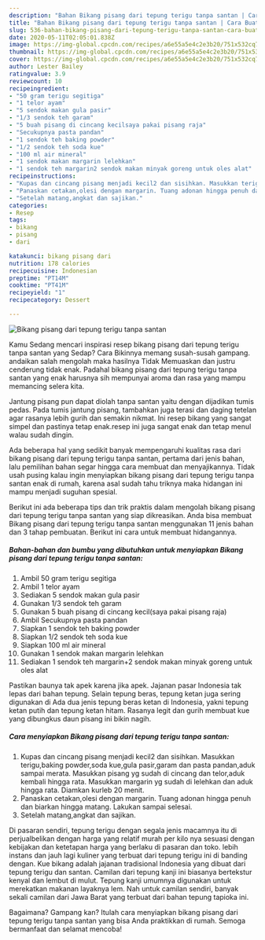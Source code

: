 ```yaml
---
description: "Bahan Bikang pisang dari tepung terigu tanpa santan | Cara Buat Bikang pisang dari tepung terigu tanpa santan Yang Lezat Sekali"
title: "Bahan Bikang pisang dari tepung terigu tanpa santan | Cara Buat Bikang pisang dari tepung terigu tanpa santan Yang Lezat Sekali"
slug: 536-bahan-bikang-pisang-dari-tepung-terigu-tanpa-santan-cara-buat-bikang-pisang-dari-tepung-terigu-tanpa-santan-yang-lezat-sekali
date: 2020-05-11T02:05:01.838Z
image: https://img-global.cpcdn.com/recipes/a6e55a5e4c2e3b20/751x532cq70/bikang-pisang-dari-tepung-terigu-tanpa-santan-foto-resep-utama.jpg
thumbnail: https://img-global.cpcdn.com/recipes/a6e55a5e4c2e3b20/751x532cq70/bikang-pisang-dari-tepung-terigu-tanpa-santan-foto-resep-utama.jpg
cover: https://img-global.cpcdn.com/recipes/a6e55a5e4c2e3b20/751x532cq70/bikang-pisang-dari-tepung-terigu-tanpa-santan-foto-resep-utama.jpg
author: Lester Bailey
ratingvalue: 3.9
reviewcount: 10
recipeingredient:
- "50 gram terigu segitiga"
- "1 telor ayam"
- "5 sendok makan gula pasir"
- "1/3 sendok teh garam"
- "5 buah pisang di cincang kecilsaya pakai pisang raja"
- "Secukupnya pasta pandan"
- "1 sendok teh baking powder"
- "1/2 sendok teh soda kue"
- "100 ml air mineral"
- "1 sendok makan margarin lelehkan"
- "1 sendok teh margarin2 sendok makan minyak goreng untuk oles alat"
recipeinstructions:
- "Kupas dan cincang pisang menjadi kecil2 dan sisihkan. Masukkan terigu,baking powder,soda kue,gula pasir,garam dan pasta pandan,aduk sampai merata. Masukkan pisang yg sudah di cincang dan telor,aduk kembali hingga rata. Masukkan margarin yg sudah di lelehkan dan aduk hingga rata. Diamkan kurleb 20 menit."
- "Panaskan cetakan,olesi dengan margarin. Tuang adonan hingga penuh dan biarkan hingga matang. Lakukan sampai selesai."
- "Setelah matang,angkat dan sajikan."
categories:
- Resep
tags:
- bikang
- pisang
- dari

katakunci: bikang pisang dari 
nutrition: 178 calories
recipecuisine: Indonesian
preptime: "PT14M"
cooktime: "PT41M"
recipeyield: "1"
recipecategory: Dessert

---
```



![Bikang pisang dari tepung terigu tanpa santan](https://img-global.cpcdn.com/recipes/a6e55a5e4c2e3b20/751x532cq70/bikang-pisang-dari-tepung-terigu-tanpa-santan-foto-resep-utama.jpg)

Kamu Sedang mencari inspirasi resep bikang pisang dari tepung terigu tanpa santan yang Sedap? Cara Bikinnya memang susah-susah gampang. andaikan salah mengolah maka hasilnya Tidak Memuaskan dan justru cenderung tidak enak. Padahal bikang pisang dari tepung terigu tanpa santan yang enak harusnya sih mempunyai aroma dan rasa yang mampu memancing selera kita.

Jantung pisang pun dapat diolah tanpa santan yaitu dengan dijadikan tumis pedas. Pada tumis jantung pisang, tambahkan juga terasi dan daging tetelan agar rasanya lebih gurih dan semakin nikmat. Ini resep bikang yang sangat simpel dan pastinya tetap enak.resep ini juga sangat enak dan tetap menul walau sudah dingin.

Ada beberapa hal yang sedikit banyak mempengaruhi kualitas rasa dari bikang pisang dari tepung terigu tanpa santan, pertama dari jenis bahan, lalu pemilihan bahan segar hingga cara membuat dan menyajikannya. Tidak usah pusing kalau ingin menyiapkan bikang pisang dari tepung terigu tanpa santan enak di rumah, karena asal sudah tahu triknya maka hidangan ini mampu menjadi suguhan spesial.


Berikut ini ada beberapa tips dan trik praktis dalam mengolah bikang pisang dari tepung terigu tanpa santan yang siap dikreasikan. Anda bisa membuat Bikang pisang dari tepung terigu tanpa santan menggunakan 11 jenis bahan dan 3 tahap pembuatan. Berikut ini cara untuk membuat hidangannya.

<!--inarticleads1-->

##### Bahan-bahan dan bumbu yang dibutuhkan untuk menyiapkan Bikang pisang dari tepung terigu tanpa santan:

1. Ambil 50 gram terigu segitiga
1. Ambil 1 telor ayam
1. Sediakan 5 sendok makan gula pasir
1. Gunakan 1/3 sendok teh garam
1. Gunakan 5 buah pisang di cincang kecil(saya pakai pisang raja)
1. Ambil Secukupnya pasta pandan
1. Siapkan 1 sendok teh baking powder
1. Siapkan 1/2 sendok teh soda kue
1. Siapkan 100 ml air mineral
1. Gunakan 1 sendok makan margarin lelehkan
1. Sediakan 1 sendok teh margarin+2 sendok makan minyak goreng untuk oles alat


Pastikan baunya tak apek karena jika apek. Jajanan pasar Indonesia tak lepas dari bahan tepung. Selain tepung beras, tepung ketan juga sering digunakan di Ada dua jenis tepung beras ketan di Indonesia, yakni tepung ketan putih dan tepung ketan hitam. Rasanya legit dan gurih membuat kue yang dibungkus daun pisang ini bikin nagih. 

<!--inarticleads2-->

##### Cara menyiapkan Bikang pisang dari tepung terigu tanpa santan:

1. Kupas dan cincang pisang menjadi kecil2 dan sisihkan. Masukkan terigu,baking powder,soda kue,gula pasir,garam dan pasta pandan,aduk sampai merata. Masukkan pisang yg sudah di cincang dan telor,aduk kembali hingga rata. Masukkan margarin yg sudah di lelehkan dan aduk hingga rata. Diamkan kurleb 20 menit.
1. Panaskan cetakan,olesi dengan margarin. Tuang adonan hingga penuh dan biarkan hingga matang. Lakukan sampai selesai.
1. Setelah matang,angkat dan sajikan.


Di pasaran sendiri, tepung terigu dengan segala jenis macamnya itu di perjualbelikan dengan harga yang relatif murah per kilo nya sesuasi dengan kebijakan dan ketetapan harga yang berlaku di pasaran dan toko. lebih instans dan jauh lagi kuliner yang terbuat dari tepung terigu ini di banding dengan. Kue bikang adalah jajanan tradisional Indonesia yang dibuat dari tepung terigu dan santan. Camilan dari tepung kanji ini biasanya bertekstur kenyal dan lembut di mulut. Tepung kanji umumnya digunakan untuk merekatkan makanan layaknya lem. Nah untuk camilan sendiri, banyak sekali camilan dari Jawa Barat yang terbuat dari bahan tepung tapioka ini. 

Bagaimana? Gampang kan? Itulah cara menyiapkan bikang pisang dari tepung terigu tanpa santan yang bisa Anda praktikkan di rumah. Semoga bermanfaat dan selamat mencoba!
